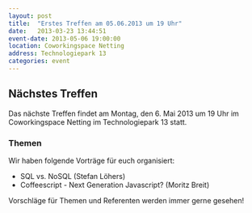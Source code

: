 ```yaml
---
layout: post
title:  "Erstes Treffen am 05.06.2013 um 19 Uhr"
date:   2013-03-23 13:44:51
event-date: 2013-05-06 19:00:00
location: Coworkingspace Netting
address: Technologiepark 13
categories: event
---
```


## Nächstes Treffen
Das nächste Treffen findet am Montag, den 6. Mai 2013 um 19 Uhr im Coworkingspace Netting
im Technologiepark 13 statt.

### Themen

Wir haben folgende Vorträge für euch organisiert:

* SQL vs. NoSQL (Stefan Löhers)
* Coffeescript - Next Generation Javascript? (Moritz Breit)

Vorschläge für Themen und Referenten werden immer gerne gesehen!

